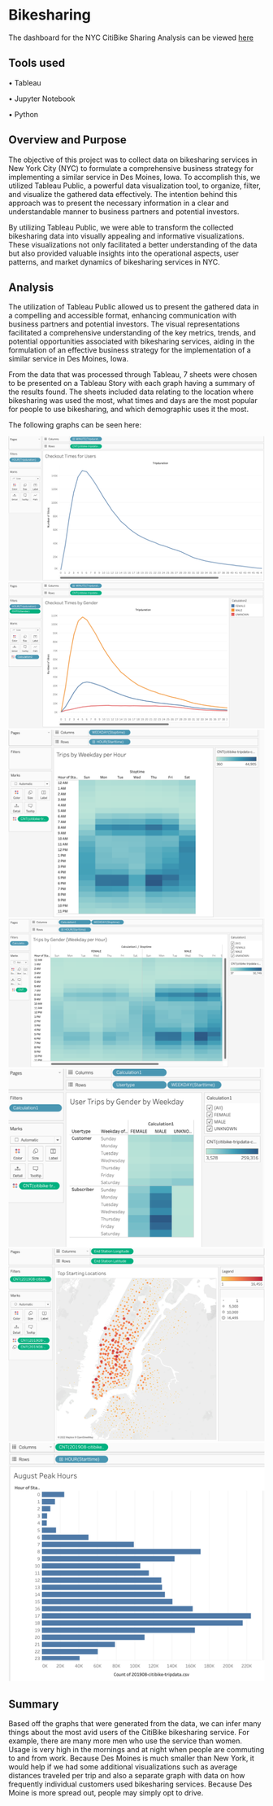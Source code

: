 # Bikesharing

The dashboard for the NYC CitiBike Sharing Analysis can be viewed [here](https://public.tableau.com/authoring/NYCCitiBikeAnalysis_16633896856910/NYCCitiBikeAnalysis#1)

## Tools used

• Tableau

• Jupyter Notebook

• Python

## Overview and Purpose

The objective of this project was to collect data on bikesharing services in New York City (NYC) to formulate a comprehensive business strategy for implementing a similar service in Des Moines, Iowa. To accomplish this, we utilized Tableau Public, a powerful data visualization tool, to organize, filter, and visualize the gathered data effectively. The intention behind this approach was to present the necessary information in a clear and understandable manner to business partners and potential investors.

By utilizing Tableau Public, we were able to transform the collected bikesharing data into visually appealing and informative visualizations. These visualizations not only facilitated a better understanding of the data but also provided valuable insights into the operational aspects, user patterns, and market dynamics of bikesharing services in NYC.



## Analysis

The utilization of Tableau Public allowed us to present the gathered data in a compelling and accessible format, enhancing communication with business partners and potential investors. The visual representations facilitated a comprehensive understanding of the key metrics, trends, and potential opportunities associated with bikesharing services, aiding in the formulation of an effective business strategy for the implementation of a similar service in Des Moines, Iowa.

From the data that was processed through Tableau, 7 sheets were chosen to be presented on a Tableau Story with each graph having a summary of the results found. The sheets included data relating to the location where bikesharing was used the most, what times and days are the most popular for people to use bikesharing, and which demographic uses it the most.

The following graphs can be seen here:

![](images/checkout_times.png)
![](images/by_gender.png)
![](images/weekday_per_hr.png)
![](images/trips_by_gender.png)
![](images/gender_by_weekday.png)
![](images/starting_locations.png)
![](images/august.png)

## Summary

Based off the graphs that were generated from the data, we can infer many things about the most avid users of the CitiBike bikesharing service. For example, there are many more men who use the service than women. Usage is very high in the mornings and at night when people are commuting to and from work. Because Des Moines is much smaller than New York, it would help if we had some additional visualizations such as average distances traveled per trip and also a separate graph with data on how frequently individual customers used bikesharing services. Because Des Moine is more spread out, people may simply opt to drive. 
